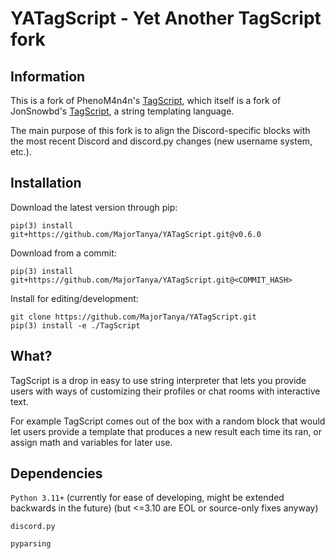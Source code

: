 # YATagScript - Yet Another TagScript fork

## Information

This is a fork of PhenoM4n4n's [TagScript](https://github.com/phenom4n4n/TagScript), which itself is a fork of
JonSnowbd's [TagScript](https://github.com/JonSnowbd/TagScript), a string templating language.

The main purpose of this fork is to align the Discord-specific blocks with the most recent Discord and discord.py
changes (new username system, etc.).

## Installation

Download the latest version through pip:

```
pip(3) install git+https://github.com/MajorTanya/YATagScript.git@v0.6.0
```

Download from a commit:

```
pip(3) install git+https://github.com/MajorTanya/YATagScript.git@<COMMIT_HASH>
```

Install for editing/development:

```
git clone https://github.com/MajorTanya/YATagScript.git
pip(3) install -e ./TagScript
```

## What?

TagScript is a drop in easy to use string interpreter that lets you provide users with ways of
customizing their profiles or chat rooms with interactive text.

For example TagScript comes out of the box with a random block that would let users provide
a template that produces a new result each time its ran, or assign math and variables for later
use.

## Dependencies

`Python 3.11+` (currently for ease of developing, might be extended backwards in the future) (but <=3.10 are EOL or
source-only fixes anyway)

`discord.py`

`pyparsing`
